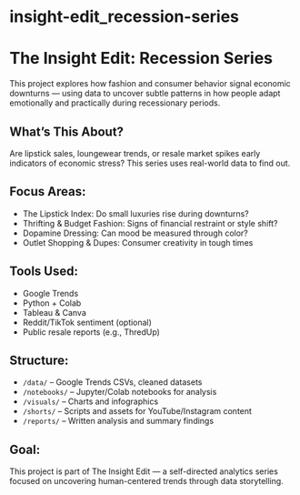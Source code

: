 # insight-edit_recession-series

# The Insight Edit: Recession Series

This project explores how fashion and consumer behavior signal economic downturns — using data to uncover subtle patterns in how people adapt emotionally and practically during recessionary periods. 

## What’s This About?
Are lipstick sales, loungewear trends, or resale market spikes early indicators of economic stress? This series uses real-world data to find out.

## Focus Areas:
- The Lipstick Index: Do small luxuries rise during downturns?
- Thrifting & Budget Fashion: Signs of financial restraint or style shift?
- Dopamine Dressing: Can mood be measured through color?
- Outlet Shopping & Dupes: Consumer creativity in tough times

## Tools Used:
- Google Trends
- Python + Colab
- Tableau & Canva
- Reddit/TikTok sentiment (optional)
- Public resale reports (e.g., ThredUp)

## Structure:
- `/data/` – Google Trends CSVs, cleaned datasets
- `/notebooks/` – Jupyter/Colab notebooks for analysis
- `/visuals/` – Charts and infographics
- `/shorts/` – Scripts and assets for YouTube/Instagram content
- `/reports/` – Written analysis and summary findings

## Goal:
This project is part of The Insight Edit — a self-directed analytics series focused on uncovering human-centered trends through data storytelling. 
